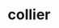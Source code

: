 ---
title: "collier"
layout: cache
categories: [package, develop]
meta: {"compilers": ["gcc@11.4.0"], "num_specs": 9, "num_specs_by_stack": {"hep": 9, "root": 9}, "oss": ["ubuntu22.04"], "platforms": ["linux"], "stacks": ["hep", "root"], "targets": ["x86_64_v3"], "versions": ["1.2.8"]}
spec_details: [{"compiler": "gcc@11.4.0", "hash": "7lyoiv57ryp677dydpgcmqyjrnml2ulz", "os": "ubuntu22.04", "platform": "linux", "size": "-", "stacks": ["hep", "root"], "target": "x86_64_v3", "variants": ["build_system=cmake", "build_type=Release", "generator=make", "~ipo"], "versions": ["1.2.8"]}, {"compiler": "gcc@11.4.0", "hash": "ambyu2p4h2mhgysaz26yjbb4prlbcsxg", "os": "ubuntu22.04", "platform": "linux", "size": "-", "stacks": ["hep", "root"], "target": "x86_64_v3", "variants": ["build_system=cmake", "build_type=Release", "generator=make", "~ipo"], "versions": ["1.2.8"]}, {"compiler": "gcc@11.4.0", "hash": "der5i3jzcknqr3q3f5ayrg5jujp75evg", "os": "ubuntu22.04", "platform": "linux", "size": "-", "stacks": ["hep", "root"], "target": "x86_64_v3", "variants": ["build_system=cmake", "build_type=Release", "generator=make", "~ipo"], "versions": ["1.2.8"]}, {"compiler": "gcc@11.4.0", "hash": "ek57qwz3goep773o5icys2d7kpfkcj4w", "os": "ubuntu22.04", "platform": "linux", "size": "-", "stacks": ["hep", "root"], "target": "x86_64_v3", "variants": ["build_system=cmake", "build_type=Release", "generator=make", "~ipo"], "versions": ["1.2.8"]}, {"compiler": "gcc@11.4.0", "hash": "kiwby7q7sgwj7dbei3kwt7dkz3xvs3bh", "os": "ubuntu22.04", "platform": "linux", "size": "-", "stacks": ["hep", "root"], "target": "x86_64_v3", "variants": ["build_system=cmake", "build_type=Release", "generator=make", "~ipo"], "versions": ["1.2.8"]}, {"compiler": "gcc@11.4.0", "hash": "kme2szpkbrqrpqbftipzfktsubvysvys", "os": "ubuntu22.04", "platform": "linux", "size": "-", "stacks": ["hep", "root"], "target": "x86_64_v3", "variants": ["build_system=cmake", "build_type=Release", "generator=make", "~ipo"], "versions": ["1.2.8"]}, {"compiler": "gcc@11.4.0", "hash": "ts4oigwetoh2x2pag55ip7u6poqcltl2", "os": "ubuntu22.04", "platform": "linux", "size": "-", "stacks": ["hep", "root"], "target": "x86_64_v3", "variants": ["build_system=cmake", "build_type=Release", "generator=make", "~ipo"], "versions": ["1.2.8"]}, {"compiler": "gcc@11.4.0", "hash": "yhdfn2ipmw2sotmolnm3mg6xzmicaikl", "os": "ubuntu22.04", "platform": "linux", "size": "-", "stacks": ["hep", "root"], "target": "x86_64_v3", "variants": ["build_system=cmake", "build_type=Release", "generator=make", "~ipo"], "versions": ["1.2.8"]}, {"compiler": "gcc@11.4.0", "hash": "zaiw6ajse2kzvoyzcivrpeyqi7ok4q7t", "os": "ubuntu22.04", "platform": "linux", "size": "-", "stacks": ["hep", "root"], "target": "x86_64_v3", "variants": ["build_system=cmake", "build_type=Release", "generator=make", "~ipo"], "versions": ["1.2.8"]}]
---